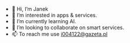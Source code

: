 - 👋 Hi, I’m Janek
- 👀 I’m interested in apps & services.
- 🌱 I’m currently learning AI.
- 💞️ I’m looking to collaborate on smart services.
- 📫 To reach me use i004122@gazeta.pl 

<!---
i004122/i004122 is a ✨ special ✨ repository because its `README.md` (this file) appears on your GitHub profile.
You can click the Preview link to take a look at your changes.
--->
